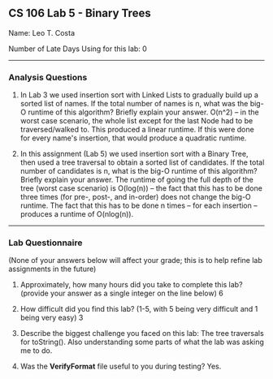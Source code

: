 ## CS 106 Lab 5 - Binary Trees

Name: Leo T. Costa

Number of Late Days Using for this lab: 0

---

### Analysis Questions

1. In Lab 3 we used insertion sort with Linked Lists to gradually build up
a sorted list of names. If the total number of names is n, what was the big-O runtime
of this algorithm? Briefly explain your answer.
O(n^2) – in the worst case scenario, the whole list except for the last Node had to be
traversed/walked to. This produced a linear runtime. If this were done for every name's
insertion, that would produce a quadratic runtime.

2. In this assignment (Lab 5) we used insertion sort with a Binary Tree, then
used a tree traversal to obtain a sorted list of candidates. If the total
number of candidates is n, what is the big-O runtime of this algorithm? Briefly 
explain your answer.
The runtime of going the full depth of the tree (worst case scenario) is O(log(n)) – 
the fact that this has to be done three times (for pre-, post-, and in-order) does not 
change the big-O runtime. The fact that this has to be done n times – for each insertion 
– produces a runtime of O(nlog(n)).

---

### Lab Questionnaire

(None of your answers below will affect your grade; this is to help refine lab
assignments in the future)

1. Approximately, how many hours did you take to complete this lab? (provide
  your answer as a single integer on the line below)
  6

2. How difficult did you find this lab? (1-5, with 5 being very difficult and 1
  being very easy)
  3

3. Describe the biggest challenge you faced on this lab:
  The tree traversals for toString(). Also understanding some parts of what the lab 
  was asking me to do.

4. Was the **VerifyFormat** file useful to you during testing?
  Yes.

